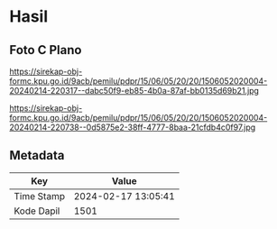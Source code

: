 # Hasil

## Foto C Plano

https://sirekap-obj-formc.kpu.go.id/9acb/pemilu/pdpr/15/06/05/20/20/1506052020004-20240214-220317--dabc50f9-eb85-4b0a-87af-bb0135d69b21.jpg

https://sirekap-obj-formc.kpu.go.id/9acb/pemilu/pdpr/15/06/05/20/20/1506052020004-20240214-220738--0d5875e2-38ff-4777-8baa-21cfdb4c0f97.jpg


## Metadata

| Key        | Value               |
| ---------- | ------------------- |
| Time Stamp | 2024-02-17 13:05:41 |
| Kode Dapil | 1501                |



